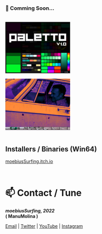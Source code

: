 ### 🔭 Comming Soon...

<br/>

<div align="left">
<img src="https://github.com/moebiussurfing/moebiusSurfing/blob/main/Paletto_Thumbnail.png" align="center" height="40%" width="40%">
</div>

<br/>

<div align="left">
<img src="https://github.com/moebiussurfing/ofxSurfingVideoSkip/blob/5811fb4afee91efd8ae9bdb6c0041f299c16168d/examples/3_video-App/bin/data/assets/images/skipSURF_Cover.png" align="center" height="40%" width="40%">
</div>

<br/>

<p>
<h2>Installers / Binaries (Win64)</h2>
<a href="https://moebiussurfing.itch.io/" target="_blank">moebiusSurfing.itch.io</a>
</p>
  
<br/>

<h1>📫 Contact / Tune</h1>

<p>
<strong> 
  <em>
moebiusSurfing, 2022
  </em>
<br/>
( ManuMolina )

</strong>
</p>

<p>
<a href="mailto:moebiussurfing@gmail.com" target="_blank">Email</a> | 
<a href="https://twitter.com/moebiusSurfing/" target="_blank">Twitter</a> | 
<a href="https://www.youtube.com/moebiusSurfing" target="_blank">YouTube</a> | 
<a href="https://www.instagram.com/moebiusSurfing/" target="_blank">Instagram</a>
</p>

<br/>
